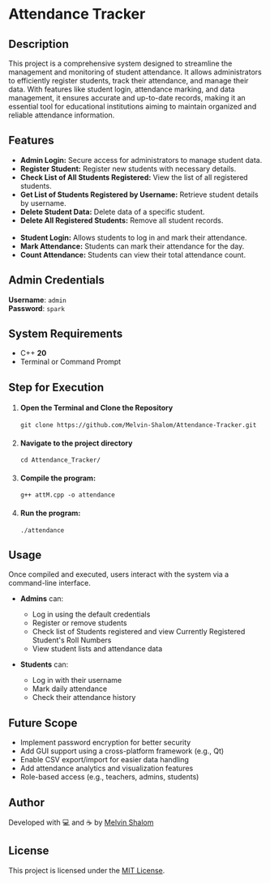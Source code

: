 <h1>Attendance Tracker</h1>

<h2>Description</h2>

<p>This project is a comprehensive system designed to streamline the management and monitoring of student attendance. It allows administrators to efficiently register students, track their attendance, and manage their data. With features like student login, attendance marking, and data management, it ensures accurate and up-to-date records, making it an essential tool for educational institutions aiming to maintain organized and reliable attendance information.</p>

<h2>Features</h2>
<ul>
	<li><strong>Admin Login:</strong> Secure access for administrators to manage student data.</li>
  	<li><strong>Register Student:</strong> Register new students with necessary details.</li>
  	<li><strong>Check List of All Students Registered:</strong> View the list of all registered students.</li>
  	<li><strong>Get List of Students Registered by Username:</strong> Retrieve student details by username.</li>
  	<li><strong>Delete Student Data:</strong> Delete data of a specific student.</li>
  	<li><strong>Delete All Registered Students:</strong> Remove all student records.</li><br>
  	<li><strong>Student Login:</strong> Allows students to log in and mark their attendance.</li>
 	<li><strong>Mark Attendance:</strong> Students can mark their attendance for the day.</li>
  	<li><strong>Count Attendance:</strong> Students can view their total attendance count.</li>
</ul>

<h2>Admin Credentials</h2>
<p>
	<strong>Username</strong>: <code>admin</code><br>
	<strong>Password</strong>: <code>spark</code><br>
</p>

<h2>System Requirements</h2>
<ul>
	<li>C++ <strong>20</strong></li>
  	<li>Terminal or Command Prompt</li>
</ul>

<h2>Step for Execution</h2>
<ol>
	<li>
		<h4>Open the Terminal and Clone the Repository</h4>
	   	<code>git clone https://github.com/Melvin-Shalom/Attendance-Tracker.git</code><br>
	</li>
	<li>
		<h4>Navigate to the project directory</h4>
	    	<code>cd Attendance_Tracker/</code>
	</li>
	<li>
    		<h4>Compile the program:</h4>
    		<code>g++ attM.cpp -o attendance</code>
	</li>
  	<li>
	    	<h4>Run the program:</h4>
    		<code>./attendance</code>
  	</li>
</ol>

## Usage

Once compiled and executed, users interact with the system via a command-line interface.

- **Admins** can:
  - Log in using the default credentials
  - Register or remove students
  - Check list of Students registered and view Currently Registered Student's Roll Numbers
  - View student lists and attendance data

- **Students** can:
  - Log in with their username
  - Mark daily attendance
  - Check their attendance history

## Future Scope

- Implement password encryption for better security
- Add GUI support using a cross-platform framework (e.g., Qt)
- Enable CSV export/import for easier data handling
- Add attendance analytics and visualization features
- Role-based access (e.g., teachers, admins, students)

## Author

Developed with 💻 and ☕ by [Melvin Shalom](https://github.com/Melvin-Shalom)

## License

This project is licensed under the [MIT License](https://opensource.org/licenses/MIT).
